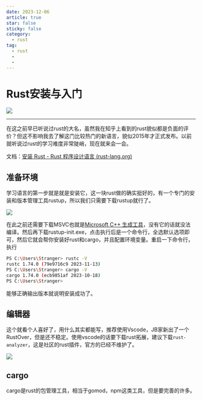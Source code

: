 ```yaml
---
date: 2023-12-06
article: true
star: false
sticky: false
category:
  - rust
tag:
  - rust
  - 
  - 
---
```


# Rust安装与入门

![](https://public-1308755698.cos.ap-chongqing.myqcloud.com//img/202312061513880.png)
<!-- more -->
---
在这之前早已听说过rust的大名，虽然我在知乎上看到的rust貌似都是负面的评价？但这不影响我去了解这门比较热门的新语言，貌似2015年才正式发布。以前就听说过rust的学习难度非常陡峭，现在就来会一会。

文档：[安装 Rust - Rust 程序设计语言 (rust-lang.org)](https://www.rust-lang.org/zh-CN/tools/install)



## 准备环境

学习语言的第一步就是就是安装它，这一块rust做的确实挺好的，有一个专门的安装和版本管理工具rustup，所以我们只需要下载rustup就行了。

![](https://public-1308755698.cos.ap-chongqing.myqcloud.com//img/202312061514947.png)

在此之前还需要下载MSVC也就是[Microsoft C++ 生成工具](https://visualstudio.microsoft.com/zh-hans/visual-cpp-build-tools/)，没有它的话就没法编译。然后再下载rustup-init.exe，点击执行后是一个命令行，全选默认选项即可，然后它就会帮你安装好rust和cargo，并且配置环境变量。重启一下命令行，执行

```sh
PS C:\Users\Stranger> rustc -V
rustc 1.74.0 (79e9716c9 2023-11-13)
PS C:\Users\Stranger> cargo -V
cargo 1.74.0 (ecb9851af 2023-10-18)
PS C:\Users\Stranger>
```

能够正确输出版本就说明安装成功了。



## 编辑器

这个就看个人喜好了，用什么其实都能写，推荐使用Vscode，JB家新出了一个RustOver，但是还不稳定。使用vscode的话要下载rust拓展，建议下载`rust-analyzer`，这是社区的rust插件，官方的已经不维护了。

![](https://public-1308755698.cos.ap-chongqing.myqcloud.com//img/202312061524391.png)



## cargo

cargo是rust的包管理工具，相当于gomod，npm这类工具，但是要完善的许多。